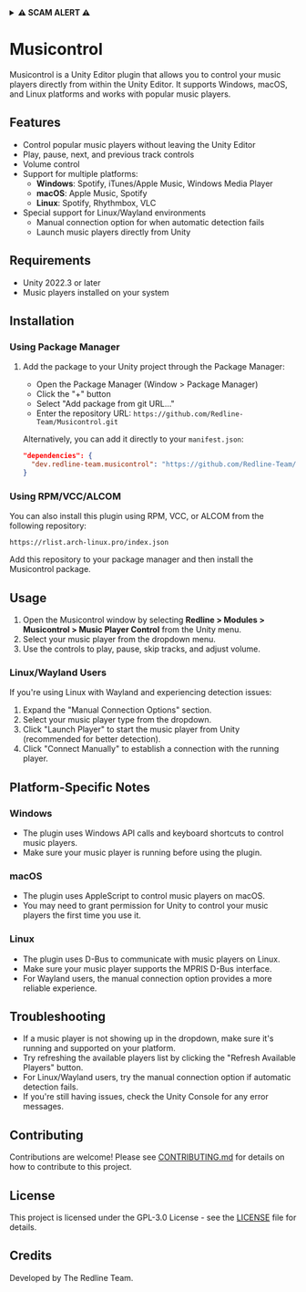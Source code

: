 <details>
<summary><b>⚠️ SCAM ALERT ⚠️</b></summary>
This is a Free and Open Source Software  
  
If you bought this anywhere else or did not get it from here or our VPM then you have been scammed!  
I will not charge people for FOSS software  
</details>

# Musicontrol

Musicontrol is a Unity Editor plugin that allows you to control your music players directly from within the Unity Editor. It supports Windows, macOS, and Linux platforms and works with popular music players.

## Features

- Control popular music players without leaving the Unity Editor
- Play, pause, next, and previous track controls
- Volume control
- Support for multiple platforms:
  - **Windows**: Spotify, iTunes/Apple Music, Windows Media Player
  - **macOS**: Apple Music, Spotify
  - **Linux**: Spotify, Rhythmbox, VLC
- Special support for Linux/Wayland environments
  - Manual connection option for when automatic detection fails
  - Launch music players directly from Unity

## Requirements

- Unity 2022.3 or later
- Music players installed on your system

## Installation

### Using Package Manager

1. Add the package to your Unity project through the Package Manager:
   - Open the Package Manager (Window > Package Manager)
   - Click the "+" button
   - Select "Add package from git URL..."
   - Enter the repository URL: `https://github.com/Redline-Team/Musicontrol.git`

   Alternatively, you can add it directly to your `manifest.json`:
   ```json
   "dependencies": {
     "dev.redline-team.musicontrol": "https://github.com/Redline-Team/Musicontrol.git"
   }
   ```

### Using RPM/VCC/ALCOM

You can also install this plugin using RPM, VCC, or ALCOM from the following repository:

```
https://rlist.arch-linux.pro/index.json
```

Add this repository to your package manager and then install the Musicontrol package.

## Usage

1. Open the Musicontrol window by selecting **Redline > Modules > Musicontrol > Music Player Control** from the Unity menu.
2. Select your music player from the dropdown menu.
3. Use the controls to play, pause, skip tracks, and adjust volume.

### Linux/Wayland Users

If you're using Linux with Wayland and experiencing detection issues:

1. Expand the "Manual Connection Options" section.
2. Select your music player type from the dropdown.
3. Click "Launch Player" to start the music player from Unity (recommended for better detection).
4. Click "Connect Manually" to establish a connection with the running player.

## Platform-Specific Notes

### Windows
- The plugin uses Windows API calls and keyboard shortcuts to control music players.
- Make sure your music player is running before using the plugin.

### macOS
- The plugin uses AppleScript to control music players on macOS.
- You may need to grant permission for Unity to control your music players the first time you use it.

### Linux
- The plugin uses D-Bus to communicate with music players on Linux.
- Make sure your music player supports the MPRIS D-Bus interface.
- For Wayland users, the manual connection option provides a more reliable experience.

## Troubleshooting

- If a music player is not showing up in the dropdown, make sure it's running and supported on your platform.
- Try refreshing the available players list by clicking the "Refresh Available Players" button.
- For Linux/Wayland users, try the manual connection option if automatic detection fails.
- If you're still having issues, check the Unity Console for any error messages.

## Contributing

Contributions are welcome! Please see [CONTRIBUTING.md](CONTRIBUTING.md) for details on how to contribute to this project.

## License

This project is licensed under the GPL-3.0 License - see the [LICENSE](LICENSE) file for details.

## Credits

Developed by The Redline Team.
